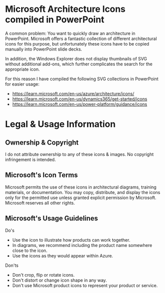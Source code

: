 # Microsoft Architecture Icons compiled in PowerPoint

A common problem: You want to quickly draw an architecture in PowerPoint. Microsoft offers a fantastic collection of different architectural icons for this purpose, but unfortunately these icons have to be copied manually into PowerPoint slide decks. 

In addition, the Windows Explorer does not display thumbnails of SVG without additional add-ons, which further complicates the search for the appropriate icon.

For this reason I have compiled the following SVG collections in PowerPoint for easier usage:

- https://learn.microsoft.com/en-us/azure/architecture/icons/
- https://learn.microsoft.com/en-us/dynamics365/get-started/icons
- https://learn.microsoft.com/en-us/power-platform/guidance/icons

# Legal & Usage Information

## Ownership & Copyright
I do not attribute ownership to any of these icons & images. No copyright infringement is intended.

## Microsoft's Icon Terms
Microsoft permits the use of these icons in architectural diagrams, training materials, or documentation. You may copy, distribute, and display the icons only for the permitted use unless granted explicit permission by Microsoft. Microsoft reserves all other rights.

## Microsoft's Usage Guidelines

Do's
- Use the icon to illustrate how products can work together.
- In diagrams, we recommend including the product name somewhere close to the icon.
- Use the icons as they would appear within Azure.

Don'ts
- Don't crop, flip or rotate icons.
- Don't distort or change icon shape in any way.
- Don't use Microsoft product icons to represent your product or service.
